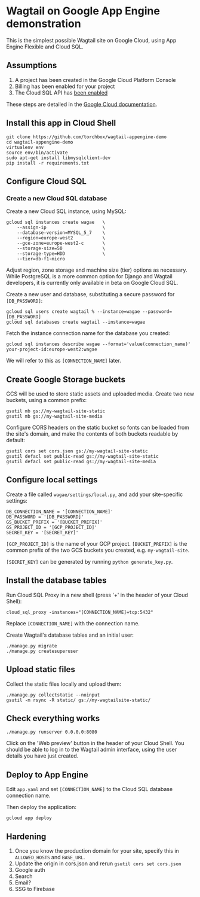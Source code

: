 # Wagtail on Google App Engine demonstration

This is the simplest possible Wagtail site on Google Cloud, using App Engine Flexible and Cloud SQL.

## Assumptions

1. A project has been created in the Google Cloud Platform Console
2. Billing has been enabled for your project
3. The Cloud SQL API has [been enabled](https://console.cloud.google.com/flows/enableapi?apiid=sqladmin.googleapis.com&redirect=https://cloud.google.com/python/django/flexible-environment&showconfirmation=true)

These steps are detailed in the [Google Cloud documentation](https://cloud.google.com/python/django/flexible-environment#before-you-begin).

## Install this app in Cloud Shell

```
git clone https://github.com/torchbox/wagtail-appengine-demo
cd wagtail-appengine-demo
virtualenv env
source env/bin/activate
sudo apt-get install libmysqlclient-dev
pip install -r requirements.txt
```

## Configure Cloud SQL

### Create a new Cloud SQL database

Create a new Cloud SQL instance, using MySQL:

```
gcloud sql instances create wagae   \
    --assign-ip                     \
    --database-version=MYSQL_5_7    \
    --region=europe-west2           \
    --gce-zone=europe-west2-c       \
    --storage-size=50               \
    --storage-type=HDD              \
    --tier=db-f1-micro
```

Adjust region, zone storage and machine size (tier) options as necessary. While PostgreSQL is a more common option for Django and Wagtail developers, it is currently only available in beta on Google Cloud SQL.

Create a new user and database, substituting a secure password for
`[DB_PASSWORD]`:

```
gcloud sql users create wagtail % --instance=wagae --password=[DB_PASSWORD]
gcloud sql databases create wagtail --instance=wagae
```

Fetch the instance connection name for the database you created:

```
gcloud sql instances describe wagae --format='value(connection_name)'
your-project-id:europe-west2:wagae
```

We will refer to this as `[CONNECTION_NAME]` later.

## Create Google Storage buckets

GCS will be used to store static assets and uploaded media.  Create two new
buckets, using a common prefix:

```
gsutil mb gs://my-wagtail-site-static
gsutil mb gs://my-wagtail-site-media
```

Configure CORS headers on the static bucket so fonts can be loaded from the
site's domain, and make the contents of both buckets readable by default:

```
gsutil cors set cors.json gs://my-wagtail-site-static
gsutil defacl set public-read gs://my-wagtail-site-static
gsutil defacl set public-read gs://my-wagtail-site-media
```

## Configure local settings

Create a file called `wagae/settings/local.py`, and add your site-specific
settings:

```
DB_CONNECTION_NAME = '[CONNECTION_NAME]'
DB_PASSWORD = '[DB_PASSWORD]'
GS_BUCKET_PREFIX = '[BUCKET_PREFIX]'
GS_PROJECT_ID = '[GCP_PROJECT_ID]'
SECRET_KEY = '[SECRET_KEY]'
```

`[GCP_PROJECT_ID]` is the name of your GCP project.  `[BUCKET_PREFIX]` is the
common prefix of the two GCS buckets you created, e.g. `my-wagtail-site`.

`[SECRET_KEY]` can be generated by running `python generate_key.py`.

## Install the database tables

Run Cloud SQL Proxy in a new shell (press '+' in the header of your Cloud Shell):

`cloud_sql_proxy -instances="[CONNECTION_NAME]=tcp:5432"`

Replace `[CONNECTION_NAME]` with the connection name.

Create Wagtail's database tables and an initial user:

```
./manage.py migrate
./manage.py createsuperuser
```

## Upload static files

Collect the static files locally and upload them:

```
./manage.py collectstatic --noinput
gsutil -m rsync -R static/ gs://my-wagtailsite-static/
```

## Check everything works

`./manage.py runserver 0.0.0.0:8080`

Click on the 'Web preview' button in the header of your Cloud Shell. You should be able to log in to the Wagtail admin interface, using the user details you have just created.

## Deploy to App Engine

Edit `app.yaml` and set `[CONNECTION_NAME]` to the Cloud SQL database connection
name.

Then deploy the application:

```
gcloud app deploy
```

## Hardening

1. Once you know the production domain for your site, specify this in
   `ALLOWED_HOSTS` and `BASE_URL`.
1. Update the origin in cors.json and rerun `gsutil cors set cors.json`
1. Google auth
1. Search
1. Email?
1. SSG to Firebase
